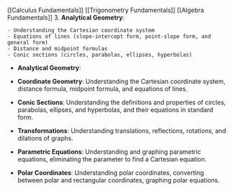 [[Calculus Fundamentals]] [[Trigonometry Fundamentals]] [[Algebra Fundamentals]] 
3. **Analytical Geometry**:
    
    - Understanding the Cartesian coordinate system
    - Equations of lines (slope-intercept form, point-slope form, and general form)
    - Distance and midpoint formulas
    - Conic sections (circles, parabolas, ellipses, hyperbolas)
- **Analytical Geometry**:

- **Coordinate Geometry**: Understanding the Cartesian coordinate system, distance formula, midpoint formula, and equations of lines.
- **Conic Sections**: Understanding the definitions and properties of circles, parabolas, ellipses, and hyperbolas, and their equations in standard form.
- **Transformations**: Understanding translations, reflections, rotations, and dilations of graphs.
- **Parametric Equations**: Understanding and graphing parametric equations, eliminating the parameter to find a Cartesian equation.
- **Polar Coordinates**: Understanding polar coordinates, converting between polar and rectangular coordinates, graphing polar equations.